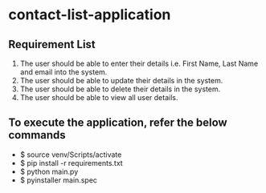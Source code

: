 # contact-list-application

## Requirement List
1. The user should be able to enter their details i.e. First Name, Last Name and email into the system.
2. The user should be able to update their details in the system.
3. The user should be able to delete their details in the system.
4. The user should be able to view all user details.

## To execute the application, refer the below commands

- $ source venv/Scripts/activate
- $ pip install -r requirements.txt
- $ python main.py
- $ pyinstaller main.spec